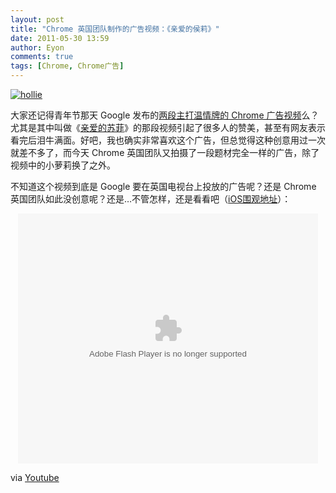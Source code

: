 ```yaml
---
layout: post
title: "Chrome 英国团队制作的广告视频：《亲爱的侯莉》"
date: 2011-05-30 13:59
author: Eyon
comments: true
tags: [Chrome, Chrome广告]
---
```

<a href="http://img.chromi.org/2011/05/hollie.png">![](http://img.chromi.org/2011/05/hollie-550x378.png "hollie")</a>

大家还记得青年节那天 Google 发布的[两段主打温情牌的 Chrome 广告视频](http://www.chromi.org/archives/11657)么？尤其是其中叫做《[亲爱的苏菲](http://v.youku.com/v_show/id_XMjY0MTc5MDQ4.html)》的那段视频引起了很多人的赞美，甚至有网友表示看完后泪牛满面。好吧，我也确实非常喜欢这个广告，但总觉得这种创意用过一次就差不多了，而今天 Chrome 英国团队又拍摄了一段题材完全一样的广告，除了视频中的小萝莉换了之外。

不知道这个视频到底是 Google 要在英国电视台上投放的广告呢？还是 Chrome 英国团队如此没创意呢？还是…不管怎样，还是看看吧（[iOS围观地址](http://v.youku.com/v_show/id_XMjcxNDQzNTg0.html)）：<!--more-->

<p style="text-align:center"><embed src='http://player.youku.com/player.php/sid/XMjcxNDQzNTg0/v.swf' quality='high' width='480' height='400' align='middle' allowScriptAccess='sameDomain' type='application/x-shockwave-flash'></embed>


via [Youtube](http://www.youtube.com/watch?v=O5NKYKE6U2c&feature=youtube_gdata)
